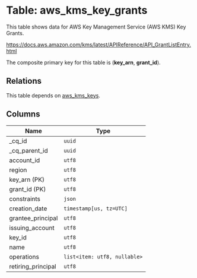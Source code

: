 # Table: aws_kms_key_grants

This table shows data for AWS Key Management Service (AWS KMS) Key Grants.

https://docs.aws.amazon.com/kms/latest/APIReference/API_GrantListEntry.html

The composite primary key for this table is (**key_arn**, **grant_id**).

## Relations

This table depends on [aws_kms_keys](aws_kms_keys.md).

## Columns

| Name          | Type          |
| ------------- | ------------- |
|_cq_id|`uuid`|
|_cq_parent_id|`uuid`|
|account_id|`utf8`|
|region|`utf8`|
|key_arn (PK)|`utf8`|
|grant_id (PK)|`utf8`|
|constraints|`json`|
|creation_date|`timestamp[us, tz=UTC]`|
|grantee_principal|`utf8`|
|issuing_account|`utf8`|
|key_id|`utf8`|
|name|`utf8`|
|operations|`list<item: utf8, nullable>`|
|retiring_principal|`utf8`|